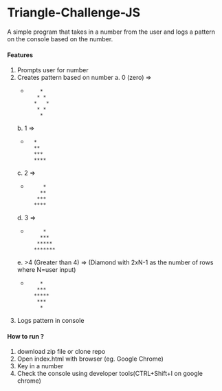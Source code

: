 # Triangle-Challenge-JS
A simple program that takes in a number from the user and logs a pattern on the console based on the number.

#### Features
1. Prompts user for number
2. Creates pattern based on number
        a. 0 (zero) =>
    *         *
             * *
            *   *
             * *
              *
    b. 1 =>
    *       *
            **
            ***
            ****
    c. 2 =>
    *          *
              **
             ***
            ****
    d. 3 =>
    *          *
              ***
             *****
            *******
    e. >4 (Greater than 4) => (Diamond with 2xN-1 as the number of rows where N=user input)
    *         *
             ***
            *****
             ***
              *
3. Logs pattern in console


#### How to run ?
1. download zip file or clone repo
2. Open index.html with browser (eg. Google Chrome)
3. Key in a number
4. Check the console using developer tools(CTRL+Shift+I on google chrome)
